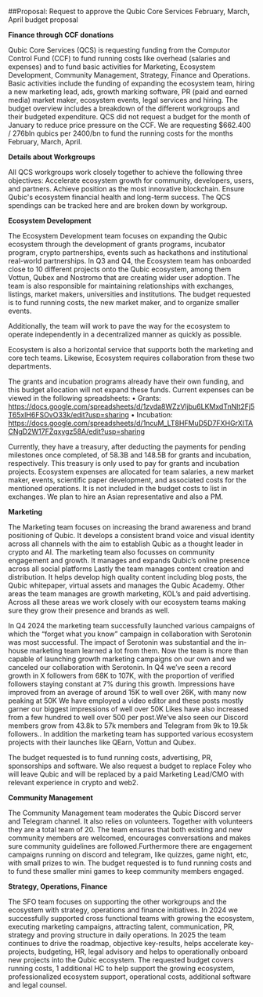 ##Proposal: Request to approve the Qubic Core Services February, March, April budget proposal


**Finance through CCF donations**

Qubic Core Services (QCS) is requesting funding from the Computor Control Fund (CCF) to fund running costs like overhead (salaries and expenses) and to fund basic activities for Marketing, Ecosystem Development, Community Management, Strategy, Finance and Operations. Basic activities include the funding of expanding the ecosystem team, hiring a new marketing lead, ads, growth marking software, PR (paid and earned media) market maker, ecosystem events, legal services and hiring. The budget overview includes a breakdown of the different workgroups and their budgeted expenditure. QCS did not request a budget for the month of January to reduce price pressure on the CCF. We are requesting $662.400 / 276bln qubics per 2400/bn to fund the running costs for the months February, March, April.

**Details about Workgroups**

All QCS workgroups work closely together to achieve the following three objectives: 
Accelerate ecosystem growth for community, developers, users, and partners.
Achieve position as the most innovative blockchain.
Ensure Qubic's ecosystem financial health and long-term success.
The QCS spendings can be tracked here and are broken down by workgroup.  

**Ecosystem Development**

The Ecosystem Development team focuses on expanding the Qubic ecosystem through the development of grants programs, incubator program, crypto partnerships, events such as hackathons and institutional real-world partnerships. In Q3 and Q4, the Ecosystem team has onboarded close to 10 different projects onto the Qubic ecosystem, among them Vottun, Qubex and Nostromo that are creating wider user adoption. The team is also responsible for maintaining relationships with exchanges, listings, market makers, universities and institutions. The budget requested is to fund running costs, the new market maker, and to organize smaller events.

Additionally, the team will work to pave the way for the ecosystem to operate independently in a decentralized manner as quickly as possible.

Ecosystem is also a horizontal service that supports both the marketing and core tech teams. Likewise, Ecosystem requires collaboration from these two departments.

The grants and incubation programs already have their own funding, and this budget allocation will not expand these funds. Current expenses can be viewed in the following spreadsheets:
	•	Grants: https://docs.google.com/spreadsheets/d/1zvda8WZzVljbu6LKMxdTnNlt2Fj5T65xlH6FSOvO33k/edit?usp=sharing
	•	Incubation: https://docs.google.com/spreadsheets/d/1ncuM_LT8HFMuD5D7FXHGrXITACNgD2W17FZqxygz58A/edit?usp=sharing

Currently, they have a treasury, after deducting the payments for pending milestones once completed, of 58.3B and 148.5B for grants and incubation, respectively. This treasury is only used to pay for grants and incubation projects.
Ecosystem expenses are allocated for team salaries, a new market maker, events, scientific paper development, and associated costs for the mentioned operations. It is not included in the budget costs to list in exchanges. We plan to hire an Asian representative and also a PM.

**Marketing**

The Marketing team focuses on increasing the brand awareness and brand positioning of Qubic. It  develops a consistent brand voice and visual identity across all channels with the aim to establish Qubic as a thought leader in crypto and AI. The marketing team also focusses on community engagement and growth. It manages and expands Qubic’s online presence across all social platforms
Lastly the team manages content creation and distribution. It helps develop high quality content including blog posts, the Qubic whitepaper, virtual assets and manages the Qubic Academy. Other areas the team manages are growth marketing, KOL’s and paid advertising. 
Across all these areas we work closely with our ecosystem teams making sure they grow their presence and brands as well. 

In Q4 2024 the marketing team successfully launched various campaigns of which the “forget what you know” campaign in collaboration with Serotonin was most successful. The impact of Serotonin was substantial and the in-house marketing team learned a lot from them. Now the team is more than capable of launching growth marketing campaigns on our own and we canceled our collaboration with Serotonin. In Q4 we’ve seen a record growth in X followers from 68K to 107K, with the proportion of verified followers staying constant at 7% during this growth. Impressions have improved from an average of around 15K to well over 26K, with many now peaking at 50K We have employed a video editor and these posts mostly garner our biggest impressions of well over 50K Likes have also increased from a few hundred to well over 500 per post.We’ve also seen our Discord members grow from 43.8k to 57k members and Telegram from 9k to 19.5k followers.. 
In addition the marketing team has supported various ecosystem projects with their launches like QEarn, Vottun and Qubex.

The budget requested is to fund running costs, advertising, PR, sponsorships and software. We also request a budget to replace Foley who will leave Qubic and will be replaced by a paid Marketing Lead/CMO with relevant experience in crypto and web2.

**Community Management**

The Community Management team moderates the Qubic Discord server and Telegram channel. It also relies on volunteers. Together with volunteers they are a total team of 20. The team ensures that both existing and new community members are welcomed, encourages conversations and makes sure community guidelines are followed.Furthermore there are engagement campaigns running on discord and telegram, like quizzes, game night, etc, with small prizes to win. The budget requested is to fund running costs and to fund these smaller mini games to keep community members engaged.

**Strategy, Operations, Finance** 

The SFO team focuses on supporting the other workgroups and the ecosystem with strategy, operations and finance initiatives. In 2024 we successfully supported cross functional teams with growing the ecosystem, executing marketing campaigns, attracting talent, communication, PR, strategy and proving structure in daily operations.
In 2025 the team continues to drive the roadmap, objective key-results, helps accelerate key- projects, budgeting, HR, legal advisory and helps to operationally onboard new projects into the Qubic ecosystem. The requested budget covers running costs, 1 additional HC to help support the growing ecosystem, professionalized ecosystem support, operational costs, additional software and legal counsel. 


